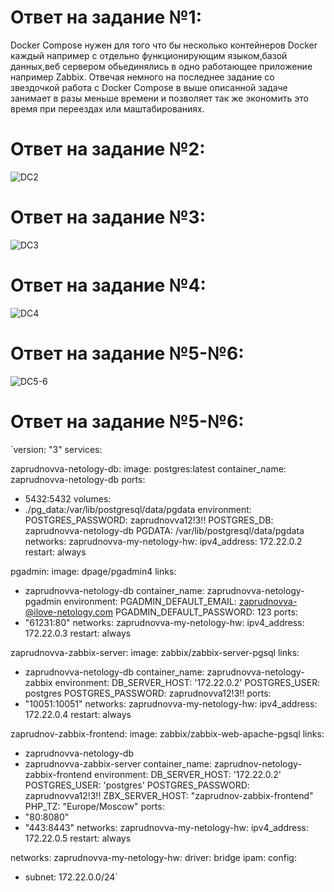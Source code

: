 # Ответ на задание №1:
Docker Compose нужен для того что бы несколько контейнеров Docker каждый например с отдельно функционирующим языком,базой данных,веб сервером обьединялись  в одно работающее приложение например Zabbix. Отвечая  немного на последнее задание со звездочкой работа с Docker Compose в выше описанной задаче  занимает в разы меньше времени  и позволяет так же экономить это время при переездах или маштабированиях.

# Ответ на задание №2:
![DC2](https://user-images.githubusercontent.com/107581500/206919421-6399c642-ad96-40ed-a08a-ea68be9bba09.JPG)

# Ответ на задание №3:
![DC3](https://user-images.githubusercontent.com/107581500/206919433-d7ce55e9-871c-4de0-b0f7-a98d23eaf501.JPG)

# Ответ на задание №4:
![DC4](https://user-images.githubusercontent.com/107581500/206919460-0dbe9079-4fa2-4eb7-97a5-aa8e9dee58b9.JPG)

# Ответ на задание №5-№6:

![DC5-6](https://user-images.githubusercontent.com/107581500/206919496-ecb516e8-5701-4c04-a86e-262afaa30c10.JPG)

# Ответ на задание №5-№6:

`version: "3"
services:

 zaprudnovva-netology-db:
  image: postgres:latest
  container_name: zaprudnovva-netology-db
  ports:
   - 5432:5432
  volumes:
   - ./pg_data:/var/lib/postgresql/data/pgdata
  environment:
   POSTGRES_PASSWORD: zaprudnovva12!3!!
   POSTGRES_DB: zaprudnovva-netology-db
   PGDATA: /var/lib/postgresql/data/pgdata
  networks:
   zaprudnovva-my-netology-hw:
    ipv4_address: 172.22.0.2
  restart: always

 pgadmin:
  image: dpage/pgadmin4
  links:
   - zaprudnovva-netology-db
  container_name: zaprudnovva-netology-pgadmin
  environment:
   PGADMIN_DEFAULT_EMAIL: zaprudnovva-@ilove-netology.com
   PGADMIN_DEFAULT_PASSWORD: 123
  ports:
   - "61231:80"
  networks:
   zaprudnovva-my-netology-hw:
    ipv4_address: 172.22.0.3
  restart: always

 zaprudnovva-zabbix-server:
  image: zabbix/zabbix-server-pgsql
  links:
   - zaprudnovva-netology-db
  container_name: zaprudnovva-netology-zabbix
  environment:
   DB_SERVER_HOST: '172.22.0.2'
   POSTGRES_USER: postgres
   POSTGRES_PASSWORD: zaprudnovva12!3!!
  ports:
   - "10051:10051"
  networks:
   zaprudnovva-my-netology-hw:
    ipv4_address: 172.22.0.4
  restart: always

 zaprudnov-zabbix-frontend:
  image: zabbix/zabbix-web-apache-pgsql
  links:
   - zaprudnovva-netology-db
   - zaprudnovva-zabbix-server
  container_name: zaprudnov-netology-zabbix-frontend
  environment:
   DB_SERVER_HOST: '172.22.0.2'
   POSTGRES_USER: 'postgres'
   POSTGRES_PASSWORD: zaprudnovva12!3!!
   ZBX_SERVER_HOST: "zaprudnov-zabbix-frontend"
   PHP_TZ: "Europe/Moscow"
  ports:
   - "80:8080"
   - "443:8443"
  networks:
   zaprudnovva-my-netology-hw:
    ipv4_address: 172.22.0.5
  restart: always

networks:
 zaprudnovva-my-netology-hw:
  driver: bridge
  ipam:
   config:
   - subnet: 172.22.0.0/24`

